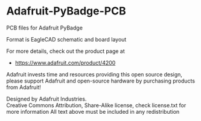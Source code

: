 # Adafruit-PyBadge-PCB
PCB files for Adafruit PyBadge

Format is EagleCAD schematic and board layout

For more details, check out the product page at

   * https://www.adafruit.com/product/4200

Adafruit invests time and resources providing this open source design, 
please support Adafruit and open-source hardware by purchasing 
products from Adafruit!

Designed by Adafruit Industries.  
Creative Commons Attribution, Share-Alike license, check license.txt for more information
All text above must be included in any redistribution
